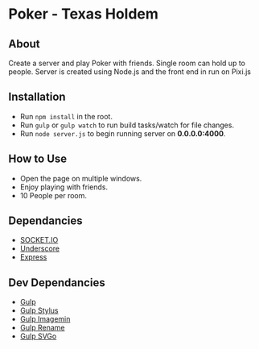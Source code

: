 # Poker - Texas Holdem

## About
Create a server and play Poker with friends. Single room can hold up to people. Server is created using Node.js and the front end in run on Pixi.js

## Installation

- Run `npm install` in the root.
- Run `gulp` or `gulp watch` to run build tasks/watch for file changes.
- Run `node server.js` to begin running server on **0.0.0.0:4000**.


## How to Use
- Open the page on multiple windows.
- Enjoy playing with friends.
- 10 People per room.

## Dependancies

- [SOCKET.IO](http://socket.io/)
- [Underscore](underscorejs.org/)
- [Express](http://expressjs.com/)


## Dev Dependancies

- [Gulp](gulpjs.com)
- [Gulp Stylus](https://www.npmjs.org/package/stylus)
- [Gulp Imagemin](https://www.npmjs.com/package/gulp-imagemin)
- [Gulp Rename](https://www.npmjs.com/package/gulp-rename)
- [Gulp SVGo](https://www.npmjs.com/package/gulp-svgo)
